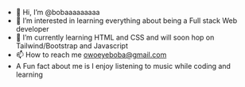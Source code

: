 - 👋 Hi, I’m @bobaaaaaaaaa
- 👀 I’m interested in learning everything about being a Full stack Web developer
- 🌱 I’m currently learning HTML and CSS and will soon hop on Tailwind/Bootstrap and Javascript
- 📫 How to reach me owoeyeboba@gmail.com
- A Fun fact about me is I enjoy listening to music while coding and learning

<!---
bobaaaaaaaaa/bobaaaaaaaaa is a ✨ special ✨ repository because its `README.md` (this file) appears on your GitHub profile.
You can click the Preview link to take a look at your changes.
--->
